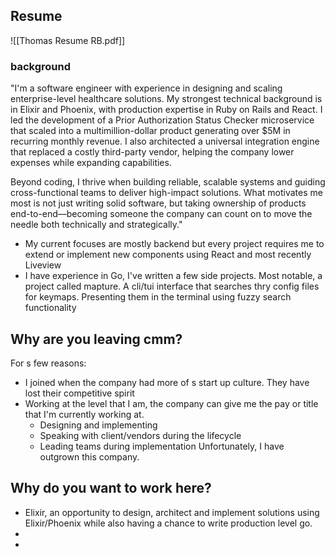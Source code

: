 ## Resume 
![[Thomas Resume RB.pdf]]

### background 
"I'm a software engineer with experience in designing and scaling enterprise-level healthcare solutions. My strongest technical background is in Elixir and Phoenix, with production expertise in Ruby on Rails and React. I led the development of a Prior Authorization Status Checker microservice that scaled into a multimillion-dollar product generating over $5M in recurring monthly revenue. I also architected a universal integration engine that replaced a costly third-party vendor, helping the company lower expenses while expanding capabilities.

Beyond coding, I thrive when building reliable, scalable systems and guiding cross-functional teams to deliver high-impact solutions. What motivates me most is not just writing solid software, but taking ownership of products end-to-end—becoming someone the company can count on to move the needle both technically and strategically."

- My current focuses are mostly backend but every project requires me to extend or implement new components using React and most recently Liveview
- I have experience in Go, I've written a few side projects. Most notable, a project called mapture. A cli/tui interface that searches thry config files for keymaps. Presenting them in the terminal using fuzzy search functionality 


## Why are you leaving cmm? 
For s few reasons: 
- I joined when the company had more of s start up culture. They have lost their competitive spirit 
- Working at the level that I am, the company can give me the pay or title that I'm currently working at. 
	- Designing and implementing 
	- Speaking with client/vendors during the lifecycle
	- Leading teams during implementation
Unfortunately, I have outgrown this company.  

## Why do you want to work here?

- Elixir, an opportunity to design, architect and implement solutions using Elixir/Phoenix while also having a chance to write production level go. 
- 
- 